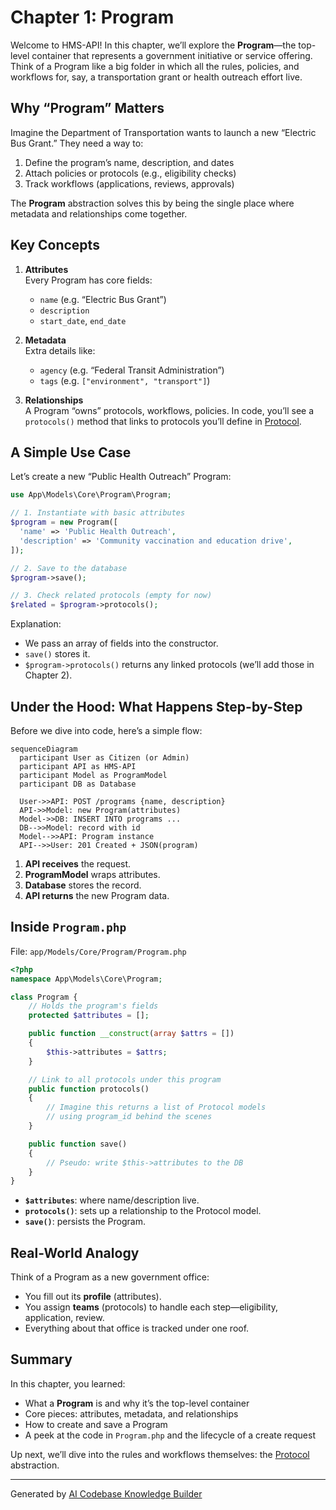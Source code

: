 # Chapter 1: Program

Welcome to HMS-API! In this chapter, we’ll explore the **Program**—the top-level container that represents a government initiative or service offering. Think of a Program like a big folder in which all the rules, policies, and workflows for, say, a transportation grant or health outreach effort live.

## Why “Program” Matters

Imagine the Department of Transportation wants to launch a new “Electric Bus Grant.” They need a way to:

1. Define the program’s name, description, and dates  
2. Attach policies or protocols (e.g., eligibility checks)  
3. Track workflows (applications, reviews, approvals)  

The **Program** abstraction solves this by being the single place where metadata and relationships come together.

## Key Concepts

1. **Attributes**  
   Every Program has core fields:  
   - `name` (e.g. “Electric Bus Grant”)  
   - `description`  
   - `start_date`, `end_date`  

2. **Metadata**  
   Extra details like:  
   - `agency` (e.g. “Federal Transit Administration”)  
   - `tags` (e.g. `["environment", "transport"]`)  

3. **Relationships**  
   A Program “owns” protocols, workflows, policies. In code, you’ll see a `protocols()` method that links to protocols you’ll define in [Protocol](02_protocol_.md).

## A Simple Use Case

Let’s create a new “Public Health Outreach” Program:

```php
use App\Models\Core\Program\Program;

// 1. Instantiate with basic attributes
$program = new Program([
  'name' => 'Public Health Outreach',
  'description' => 'Community vaccination and education drive',
]);

// 2. Save to the database
$program->save();

// 3. Check related protocols (empty for now)
$related = $program->protocols();
```

Explanation:  
- We pass an array of fields into the constructor.  
- `save()` stores it.  
- `$program->protocols()` returns any linked protocols (we’ll add those in Chapter 2).

## Under the Hood: What Happens Step-by-Step

Before we dive into code, here’s a simple flow:

```mermaid
sequenceDiagram
  participant User as Citizen (or Admin)
  participant API as HMS-API
  participant Model as ProgramModel
  participant DB as Database

  User->>API: POST /programs {name, description}
  API->>Model: new Program(attributes)
  Model->>DB: INSERT INTO programs ...
  DB-->>Model: record with id
  Model-->>API: Program instance
  API-->>User: 201 Created + JSON(program)
```

1. **API receives** the request.  
2. **ProgramModel** wraps attributes.  
3. **Database** stores the record.  
4. **API returns** the new Program data.

## Inside `Program.php`

File: `app/Models/Core/Program/Program.php`

```php
<?php
namespace App\Models\Core\Program;

class Program {
    // Holds the program's fields
    protected $attributes = [];

    public function __construct(array $attrs = [])
    {
        $this->attributes = $attrs;
    }

    // Link to all protocols under this program
    public function protocols()
    {
        // Imagine this returns a list of Protocol models
        // using program_id behind the scenes
    }

    public function save()
    {
        // Pseudo: write $this->attributes to the DB
    }
}
```

- **`$attributes`**: where name/description live.  
- **`protocols()`**: sets up a relationship to the Protocol model.  
- **`save()`**: persists the Program.

## Real-World Analogy

Think of a Program as a new government office:

- You fill out its **profile** (attributes).  
- You assign **teams** (protocols) to handle each step—eligibility, application, review.  
- Everything about that office is tracked under one roof.

## Summary

In this chapter, you learned:

- What a **Program** is and why it’s the top-level container  
- Core pieces: attributes, metadata, and relationships  
- How to create and save a Program  
- A peek at the code in `Program.php` and the lifecycle of a create request  

Up next, we’ll dive into the rules and workflows themselves: the [Protocol](02_protocol_.md) abstraction.

---

Generated by [AI Codebase Knowledge Builder](https://github.com/The-Pocket/Tutorial-Codebase-Knowledge)
